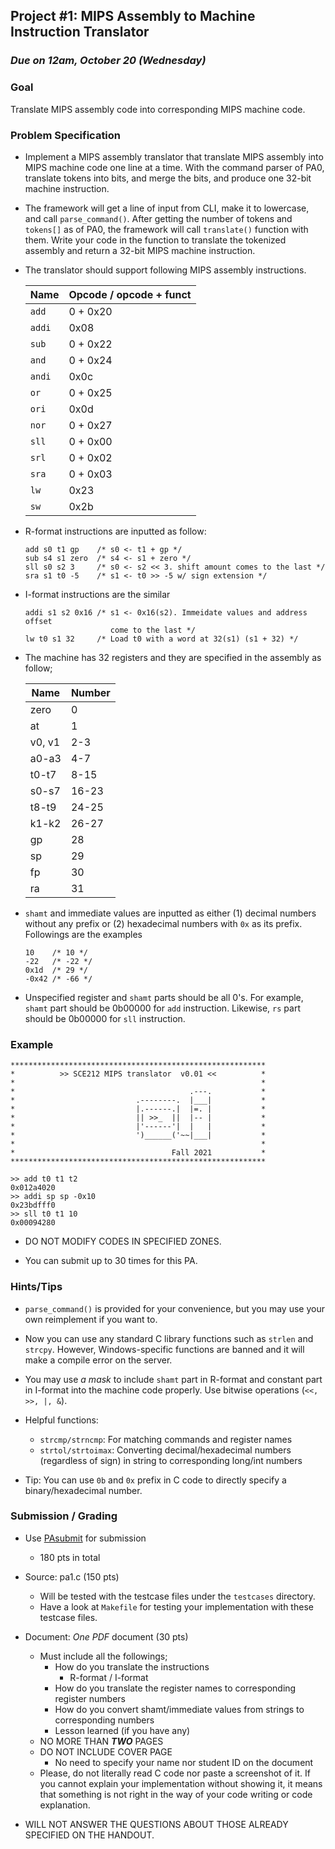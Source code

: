 ## Project #1: MIPS Assembly to Machine Instruction Translator

### ***Due on 12am, October 20 (Wednesday)***

### Goal

Translate MIPS assembly code into corresponding MIPS machine code.


### Problem Specification

- Implement a MIPS assembly translator that translate MIPS assembly into MIPS machine code one line at a time. With the command parser of PA0, translate tokens into bits, and merge the bits, and produce one 32-bit machine instruction.

- The framework will get a line of input from CLI, make it to lowercase, and call `parse_command()`. After getting the number of tokens and `tokens[]` as of PA0, the framework will call `translate()` function with them. Write your code in the function to translate the tokenized assembly and return a 32-bit MIPS machine instruction.

- The translator should support following MIPS assembly instructions.

  | Name   | Opcode / opcode + funct |
  | ------ | ----------------------- |
  | `add`  | 0 + 0x20                |
  | `addi` | 0x08                    |
  | `sub`  | 0 + 0x22                |
  | `and`  | 0 + 0x24                |
  | `andi` | 0x0c                    |
  | `or`   | 0 + 0x25                |
  | `ori`  | 0x0d                    |
  | `nor`  | 0 + 0x27                |
  | `sll`  | 0 + 0x00                |
  | `srl`  | 0 + 0x02                |
  | `sra`  | 0 + 0x03                |
  | `lw`   | 0x23                    |
  | `sw`   | 0x2b                    |


- R-format instructions are inputted as follow:
  ```
  add s0 t1 gp    /* s0 <- t1 + gp */
  sub s4 s1 zero  /* s4 <- s1 + zero */
  sll s0 s2 3     /* s0 <- s2 << 3. shift amount comes to the last */
  sra s1 t0 -5    /* s1 <- t0 >> -5 w/ sign extension */
  ```

- I-format instructions are the similar
  ```
  addi s1 s2 0x16 /* s1 <- 0x16(s2). Immeidate values and address offset
                     come to the last */
  lw t0 s1 32     /* Load t0 with a word at 32(s1) (s1 + 32) */
  ```

- The machine has 32 registers and they are specified in the assembly as follow;

  | Name   | Number |
  | ------ | ------ |
  | zero   | 0      |
  | at     | 1      |
  | v0, v1 | 2-3    |
  | a0-a3  | 4-7    |
  | t0-t7  | 8-15   |
  | s0-s7  | 16-23  |
  | t8-t9  | 24-25  |
  | k1-k2  | 26-27  |
  | gp     | 28     |
  | sp     | 29     |
  | fp     | 30     |
  | ra     | 31     |

- `shamt` and immediate values are inputted as either (1) decimal numbers without any prefix or (2) hexadecimal numbers with `0x` as its prefix. Followings are the examples
  ```
  10    /* 10 */
  -22   /* -22 */
  0x1d  /* 29 */
  -0x42 /* -66 */
  ```

- Unspecified register and `shamt` parts should be all 0's. For example, `shamt` part should be 0b00000 for `add` instruction. Likewise, `rs` part should be 0b00000 for `sll` instruction.


### Example
```
*********************************************************
*          >> SCE212 MIPS translator  v0.01 <<          *
*                                                       *
*                                       .---.           *
*                           .--------.  |___|           *
*                           |.------.|  |=. |           *
*                           || >>_  ||  |-- |           *
*                           |'------'|  |   |           *
*                           ')______('~~|___|           *
*                                                       *
*                                   Fall 2021           *
*********************************************************

>> add t0 t1 t2
0x012a4020
>> addi sp sp -0x10
0x23bdfff0
>> sll t0 t1 10
0x00094280
```

- DO NOT MODIFY CODES IN SPECIFIED ZONES.

- You can submit up to 30 times for this PA.

### Hints/Tips

- `parse_command()` is provided for your convenience, but you may use your own reimplement if you want to.

- Now you can use any standard C library functions such as `strlen` and `strcpy`. However, Windows-specific functions are banned and it will make a compile error on the server.

- You may use *a mask* to include `shamt` part in R-format and constant part in I-format into the machine code properly. Use bitwise operations (`<<, >>, |, &`).

- Helpful functions:
  - `strcmp/strncmp`: For matching commands and register names
  - `strtol/strtoimax`: Converting decimal/hexadecimal numbers (regardless of sign) in string to corresponding long/int numbers

- Tip: You can use `0b` and `0x` prefix in C code to directly specify a binary/hexadecimal number.


### Submission / Grading

- Use [PAsubmit](https://sslab.ajou.ac.kr/pasubmit) for submission
  - 180 pts in total

- Source: pa1.c (150 pts)
  - Will be tested with the testcase files under the `testcases` directory.
  - Have a look at `Makefile` for testing your implementation with these testcase files.

- Document: *One PDF* document (30 pts)
  - Must include all the followings;
    - How do you translate the instructions
      - R-format / I-format
    - How do you translate the register names to corresponding register numbers
    - How do you convert shamt/immediate values from strings to corresponding numbers
    - Lesson learned (if you have any)
  - NO MORE THAN ***TWO*** PAGES
  - DO NOT INCLUDE COVER PAGE
    - No need to specify your name nor student ID on the document
  - Please, do not literally read C code nor paste a screenshot of it. If you cannot explain your implementation without showing it, it means that something is not right in the way of your code writing or code explanation.

- WILL NOT ANSWER THE QUESTIONS ABOUT THOSE ALREADY SPECIFIED ON THE HANDOUT.
